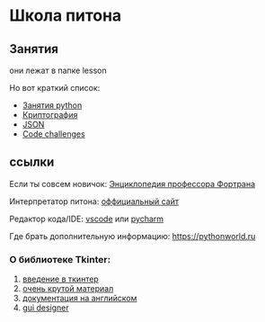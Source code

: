 # Школа питона 

## Занятия

они лежат в папке lesson

Но вот краткий список:
* [Занятия python](./lesson/python)
* [Криптография](./lesson/cryptography)
* [JSON](./lesson/json)
* [Code challenges](./code_challenge)

## ссылки

Если ты совсем новичок: [Энциклопедия профессора Фортрана](./book/encyclopedia_of_professor_fortran.pdf)

Интерпретатор питона: [оффициальный сайт](https://www.python.org/)

Редактор кода/IDE: [vscode](https://code.visualstudio.com/) или [pycharm](https://www.jetbrains.com/pycharm/)

Где брать дополнительную информацию: https://pythonworld.ru

### О библиотеке Tkinter:

1. [введение в ткинтер](https://habr.com/ru/post/133337/)
2. [очень крутой материал](https://ru.wikiversity.org/wiki/%D0%9A%D1%83%D1%80%D1%81_%D0%BF%D0%BE_%D0%B1%D0%B8%D0%B1%D0%BB%D0%B8%D0%BE%D1%82%D0%B5%D0%BA%D0%B5_Tkinter_%D1%8F%D0%B7%D1%8B%D0%BA%D0%B0_Python#%D0%9A%D0%BB%D0%B0%D1%81%D1%81_Tk)
3. [документация на английском](https://docs.python.org/3/library/tkinter.html)
4. [gui designer](https://github.com/alejandroautalan/pygubu)